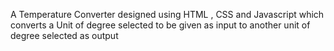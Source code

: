 A Temperature Converter designed using HTML , CSS and Javascript which converts a Unit of degree selected to be given as input to another unit of degree selected as output
